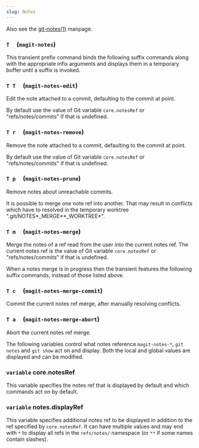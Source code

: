 ```yaml
---
slug: Notes
---
```


Also see the [git-notes(1)](/docs/magit/http://git-scm.com/docs/git-notes) manpage.

### `T`     (`magit-notes`)

This transient prefix command binds the following suffix commands along with the appropriate infix arguments and displays them in a temporary buffer until a suffix is invoked.

### `T T`     (`magit-notes-edit`)

Edit the note attached to a commit, defaulting to the commit at point.

By default use the value of Git variable `core.notesRef` or "refs/notes/commits" if that is undefined.

### `T r`     (`magit-notes-remove`)

Remove the note attached to a commit, defaulting to the commit at point.

By default use the value of Git variable `core.notesRef` or "refs/notes/commits" if that is undefined.

### `T p`     (`magit-notes-prune`)

Remove notes about unreachable commits.

It is possible to merge one note ref into another. That may result in conflicts which have to resolved in the temporary worktree ".git/NOTES*\_MERGE**\_WORKTREE*".

### `T m`     (`magit-notes-merge`)

Merge the notes of a ref read from the user into the current notes ref. The current notes ref is the value of Git variable `core.notesRef` or "refs/notes/commits" if that is undefined.

When a notes merge is in progress then the transient features the following suffix commands, instead of those listed above.

### `T c`     (`magit-notes-merge-commit`)

Commit the current notes ref merge, after manually resolving conflicts.

### `T a`     (`magit-notes-merge-abort`)

Abort the current notes ref merge.

The following variables control what notes reference `magit-notes-*`, `git notes` and `git show` act on and display. Both the local and global values are displayed and can be modified.

### <span className="tag variable">`variable`</span> **core.notesRef**

This variable specifies the notes ref that is displayed by default and which commands act on by default.

### <span className="tag variable">`variable`</span> **notes.displayRef**

This variable specifies additional notes ref to be displayed in addition to the ref specified by `core.notesRef`. It can have multiple values and may end with `*` to display all refs in the `refs/notes/` namespace (or `**` if some names contain slashes).
